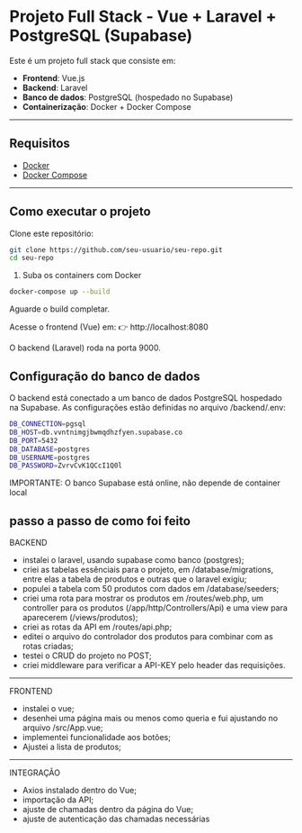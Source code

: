 #  Projeto Full Stack - Vue + Laravel + PostgreSQL (Supabase)

Este é um projeto full stack que consiste em:

- **Frontend**: Vue.js
- **Backend**: Laravel
- **Banco de dados**: PostgreSQL (hospedado no Supabase)
- **Containerização**: Docker + Docker Compose

---

##  Requisitos

- [Docker](https://www.docker.com/)
- [Docker Compose](https://docs.docker.com/compose/)

---

##  Como executar o projeto

Clone este repositório:

```bash
git clone https://github.com/seu-usuario/seu-repo.git
cd seu-repo 
```

1. Suba os containers com Docker

```bash
docker-compose up --build
```

Aguarde o build completar.

Acesse o frontend (Vue) em:
👉 http://localhost:8080

O backend (Laravel) roda na porta 9000.

## Configuração do banco de dados

O backend está conectado a um banco de dados PostgreSQL hospedado na Supabase.
As configurações estão definidas no arquivo /backend/.env:

```bash
DB_CONNECTION=pgsql
DB_HOST=db.vvntnimgjbwmqdhzfyen.supabase.co
DB_PORT=5432
DB_DATABASE=postgres
DB_USERNAME=postgres
DB_PASSWORD=ZvrvCvK1QCcI1Q0l
```
IMPORTANTE: O banco Supabase está online, não depende de container local

## passo a passo de como foi feito

BACKEND

- instalei o laravel, usando supabase como banco (postgres);
- criei as tabelas essênciais para o projeto, em /database/migrations, entre elas a tabela de produtos e outras que o laravel exigiu;
- populei a tabela com 50 produtos com dados em /database/seeders;
- criei uma rota para mostrar os produtos em /routes/web.php, um controller para os produtos (/app/http/Controllers/Api) e uma view para aparecerem (/views/produtos);
- criei as rotas da API em /routes/api.php;
- editei o arquivo do controlador dos produtos para combinar com as rotas criadas;
- testei o CRUD do projeto no POST;
- criei middleware para verificar a API-KEY pelo header das requisições.

------------------------------------------------------------------------------------

FRONTEND

- instalei o vue;
- desenhei uma página mais ou menos como queria e fui ajustando no arquivo /src/App.vue;
- implementei funcionalidade aos botões;
- Ajustei a lista de produtos;

-------------------------------------------------------------------------------------

INTEGRAÇÃO

- Axios instalado dentro do Vue;
- importação da API;
- ajuste de chamadas dentro da página do Vue;
- ajuste de autenticação das chamadas necessárias